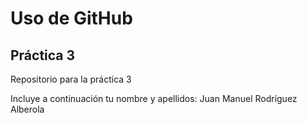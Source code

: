 # Uso de GitHub
## Práctica 3
Repositorio para la práctica 3

Incluye a continuación tu nombre y apellidos:
Juan Manuel Rodríguez Alberola
